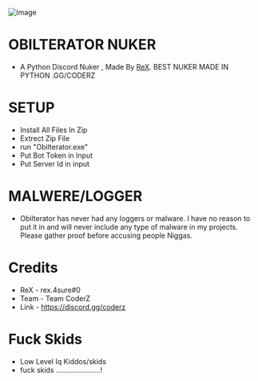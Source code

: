 ![image](https://github.com/ReXx4SuRe/OBILTERATOR_NUKER/assets/161481850/9a2f86bd-f2c9-427b-b8c2-35684e368f80)

# OBILTERATOR NUKER
- A Python Discord Nuker , Made By [ReX](https://discord.gg/coderz).
BEST NUKER MADE IN PYTHON .GG/CODERZ

# SETUP
- Install All Files In Zip
- Extrect Zip File
- run "Obilterator.exe"
- Put Bot Token in Input
- Put Server Id in input

# MALWERE/LOGGER
- Obilterator has never had any loggers or malware. I have no reason to put it in and will never include any type of malware in my projects. Please gather proof before accusing people Niggas.

# Credits
- ReX - rex.4sure#0
- Team - Team CoderZ
- Link - https://discord.gg/coderz

# Fuck Skids 
- Low Level Iq Kiddos/skids
- fuck skids ......................!




